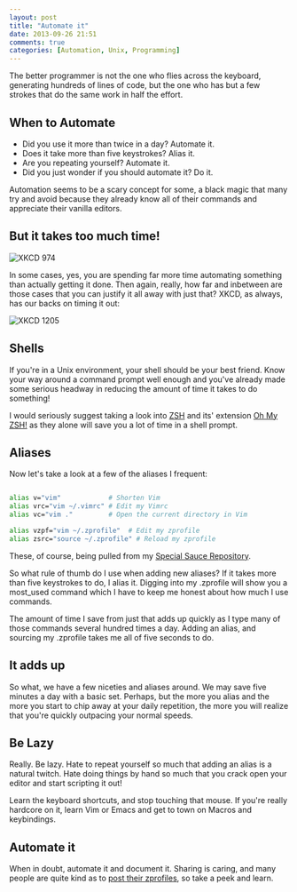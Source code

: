```yaml
---
layout: post
title: "Automate it"
date: 2013-09-26 21:51
comments: true
categories: [Automation, Unix, Programming]
---
```


The better programmer is not the one who flies across the keyboard,
generating hundreds of lines of code, but the one who has but a few
strokes that do the same work in half the effort.

<!-- more -->

## When to Automate

  *  Did you use it more than twice in a day? Automate it.
  *  Does it take more than five keystrokes? Alias it.
  *  Are you repeating yourself? Automate it.
  *  Did you just wonder if you should automate it? Do it.

Automation seems to be a scary concept for some, a black magic that many
try and avoid because they already know all of their commands and
appreciate their vanilla editors.

## But it takes too much time!

![XKCD 974](http://imgs.xkcd.com/comics/the_general_problem.png)

In some cases, yes, you are spending far more time automating something
than actually getting it done. Then again, really, how far and inbetween
are those cases that you can justify it all away with just that? XKCD,
as always, has our backs on timing it out:

![XKCD 1205](http://imgs.xkcd.com/comics/is_it_worth_the_time.png)

## Shells

If you're in a Unix environment, your shell should be your best friend.
Know your way around a command prompt well enough and you've already
made some serious headway in reducing the amount of time it takes to do
something!

I would seriously suggest taking a look into
[ZSH](http://mikegrouchy.com/blog/2012/01/zsh-is-your-friend.html) and its' extension
[Oh My ZSH!](https://github.com/robbyrussell/oh-my-zsh) as they alone will save you a lot of time in a shell
prompt.

## Aliases

Now let's take a look at a few of the aliases I frequent:

``` sh Aliases

alias v="vim"            # Shorten Vim
alias vrc="vim ~/.vimrc" # Edit my Vimrc
alias vc="vim ."         # Open the current directory in Vim

alias vzpf="vim ~/.zprofile"  # Edit my zprofile
alias zsrc="source ~/.zprofile" # Reload my zprofile
```

These, of course, being pulled from my [Special Sauce
Repository](https://github.com/baweaver/special-sauce).

So what rule of thumb do I use when adding new aliases? If it takes more
than five keystrokes to do, I alias it. Digging into my .zprofile will
show you a most_used command which I have to keep me honest about how
much I use commands.

The amount of time I save from just that adds up quickly as I type many
of those commands several hundred times a day. Adding an alias, and
sourcing my .zprofile takes me all of five seconds to do.

## It adds up

So what, we have a few niceties and aliases around. We may save five
minutes a day with a basic set. Perhaps, but the more you alias and the
more you start to chip away at your daily repetition, the more you will
realize that you're quickly outpacing your normal speeds.

## Be Lazy

Really. Be lazy. Hate to repeat yourself so much that adding an alias is
a natural twitch. Hate doing things by hand so much that you crack open
your editor and start scripting it out! 

Learn the keyboard shortcuts, and stop touching that mouse. If you're
really hardcore on it, learn Vim or Emacs and get to town on Macros and
keybindings.

## Automate it

When in doubt, automate it and document it. Sharing is caring, and many
people are quite kind as to [post their zprofiles](https://github.com/search?q=zprofile&ref=cmdform&type=Code),
so take a peek and learn.
